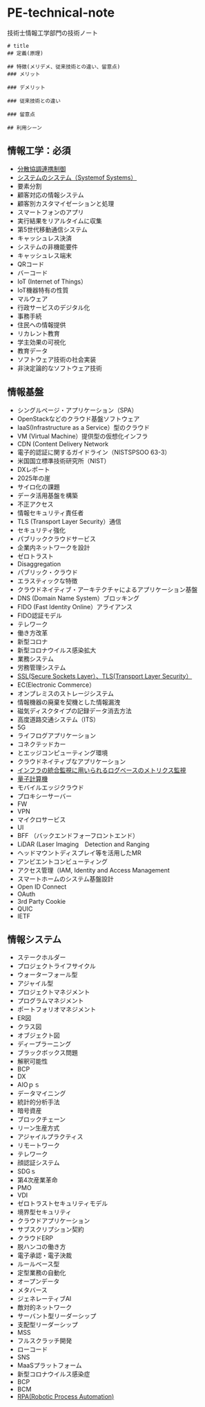 # PE-technical-note
技術士情報工学部門の技術ノート
```
# title
## 定義(原理)

## 特徴(メリデメ、従来技術との違い、留意点)
### メリット

### デメリット

### 従来技術との違い

### 留意点

## 利用シーン
```

## 情報工学：必須
* [分散協調連携制御](https://github.com/bacchi/PE-technical-note/blob/main/DistributedCooperativeCoordinatedControl.md)
* [システムのシステム（Systemof Systems）](https://github.com/bacchi/PE-technical-note/blob/main/SystemOfSystems.md)
* 要素分割
* 顧客対応の情報システム
* 顧客別カスタマイゼーションと処理
* スマートフォンのアプリ
* 実行結果をリアルタイムに収集
* 第5世代移動通信システム
* キャッシュレス決済
* システムの非機能要件
* キャッシュレス端末
* QRコード
* バーコード
* IoT (Internet of Things）
* IoT機器特有の性質
* マルウェア
* 行政サービスのデジタル化
* 事務手続
* 住民への情報提供
* リカレント教育
* 学主効果の可視化
* 教育データ
* ソフトウェア技術の社会実装
* 非決定論的なソフトウェア技術

## 情報基盤
* シングルページ・アプリケーション（SPA）
* OpenStackなどのクラウド基盤ソフトウェア
* IaaS(Infrastructure as a Service）型のクラウド
* VM (Virtual Machine）提供型の仮想化インフラ
* CDN (Content Delivery Network
* 電子的認証に関するガイドライン（NISTSPSOO 63-3）
* 米国国立標準技術研究所（NIST）
* DXレポート
* 2025年の崖
* サイロ化の課題
* データ活用基盤を構築
* 不正アクセス
* 情報セキュリティ責任者
* TLS (Transport Layer Security）通信
* セキュリティ強化
* パブリッククラウドサービス
* 企業内ネットワークを設計
* ゼロトラスト
* Disaggregation
* パブリック・クラウド
* エラスティックな特徴
* クラウドネイティブ・アーキテクチャによるアプリケーション基盤
* DNS (Domain Name System）ブロッキング
* FIDO (Fast Identity Online）アライアンス
* FIDO認証モデル
* テレワーク
* 働き方改革
* 新型コロナ
* 新型コロナウイルス感染拡大
* 業務システム
* 労務管理システム
* [SSL(Secure Sockets Layer）、TLS(Transport Layer Security）](https://github.com/bacchi/PE-technical-note/blob/main/SSL.md)
* EC(Electronic Commerce）
* オンプレミスのストレージシステム
* 情報機器の廃棄を契機とした情報漏洩
* 磁気ディスクタイプの記録データ消去方法
* 高度道路交通システム（ITS）
* 5G
* ライフログアプリケーション
* コネクテッドカー
* とエッジコンピューティング環境
* クラウドネイティブなアプリケーション
* [インフラの統合監視に用いられるログベースのメトリクス監視](https://github.com/bacchi/PE-technical-note/blob/main/LogbaseMetricsMonitoring.md)
* [量子計算機](https://github.com/bacchi/PE-technical-note/blob/main/QuantumComputer.md)
* モバイルエッジクラウド
* プロキシーサーバー
* FW
* VPN
* マイクロサービス
* UI
* BFF （バックエンドフォーフロントエンド）
* LiDAR (Laser Imaging　Detection and Ranging
* ヘッドマウントディスプレイ等を活用したMR
* アンビエントコンビューティング
* アクセス管理（IAM, Identity and Access Management
* スマートホームのシステム基盤設計
* Open ID Connect
* OAuth
* 3rd Party Cookie
* QUIC
* IETF

## 情報システム
* ステークホルダー
* プロジェクトライフサイクル
* ウォーターフォール型
* アジャイル型
* プロジェクトマネジメント
* プログラムマネジメント
* ポートフォリオマネジメント
* ER図
* クラス図
* オブジェクト図
* ディープラーニング
* ブラックボックス問題
* 解釈可能性
* BCP
* DX
* AIOｐｓ
* データマイニング
* 統計的分析手法
* 暗号資産
* ブロックチェーン
* リーン生産方式
* アジャイルプラクティス
* リモートワーク
* テレワーク
* 顔認証システム
* SDGｓ
* 第4次産業革命
* PMO
* VDI
* ゼロトラストセキュリティモデル
* 境界型セキュリティ
* クラウドアプリケーション
* サブスクリプション契約
* クラウドERP
* 脱ハンコの働き方
* 電子承認・電子決裁
* ルールベース型
* 定型業務の自動化
* オープンデータ
* メタバース
* ジェネレーティブAI
* 敵対的ネットワーク
* サーバント型リーダーシップ
* 支配型リーダーシップ
* MSS
* フルスクラッチ開発
* ローコード
* SNS
* MaaSプラットフォーム
* 新型コロナウイルス感染症
* BCP
* BCM
* [RPA(Robotic Process Automation)](https://github.com/bacchi/PE-technical-note/blob/main/RPA.md)

